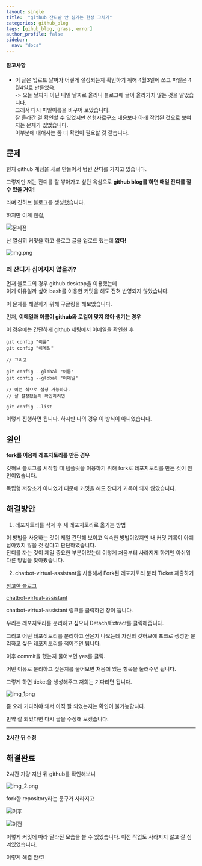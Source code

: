 ```yaml
---
layout: single
title:  "github 잔디밭 안 심기는 현상 고치기"
categories: github_blog
tags: [gihub_blog, grass, error]
author_profile: false
sidebar:
  nav: "docs"
---
```

<div class="notice--warning">
  <h4>참고사항</h4>
  <ul>
    <li>
      이 글은 업로드 날짜가 어떻게 설정되는지 확인하기 위해 4월3일에 쓰고 파일은 4월4일로 만들었음.<br>
      -> 오늘 날짜가 아닌 내일 날짜로 올리니 블로그에 글이 올라가지 않는 것을 알았습니다. <br>
      그래서 다시 파일이름을 바꾸어 보았습니다. <br>
      잘 올라간 걸 확인할 수 있었지만 선형자료구조 내용보다 아래 작업된 것으로 보여지는 문제가 있었습니다.<br>
      이부분에 대해서는 좀 더 확인이 필요할 것 같습니다.
    </li>
  </ul>
</div>

## 문제

현재 github 계정을 새로 만들어서 텅빈 잔디를 가지고 있습니다.

그렇지만 저는 잔디를 잘 쌓아가고 싶단 욕심으로 **github blog를 하면 매일 잔디를 깔 수 있을 거야!**

라며 깃허브 블로그를 생성했습니다. 

하지만 이게 웬걸,

![문제점]({{site.url}}/images/2024-04-03-githubgrass/img.png)

난 열심히 커밋을 하고 블로그 글을 업로드 했는데 **없다!**

![img.png]({{site.url}}/images/2024-04-03-githubgrass/CyM0EaOVIAI4fOQ.jpg)

### 왜 잔디가 심어지지 않을까? 

먼저 블로그의 경우 github desktop을 이용했는데<br>
이게 이유일까 싶어 bash를 이용한 커밋을 해도 전혀 반영되지 않았습니다. 

이 문제를 해결하기 위해 구글링을 해보았습니다.

먼저, **이메일과 이름이 github와 로컬이 맞지 않아 생기는 경우**

이 경우에는 간단하게 github 세팅에서 이메일을 확인한 후 

```
git config "이름"
git config "이메일"

// 그리고

git config --global "이름"
git config --global "이메일"

// 이런 식으로 설정 가능하다.
// 잘 설정됐는지 확인하려면 

git config --list

```
이렇게 진행하면 됩니다. 하지만 나의 경우 이 방식이 아니었습니다.

## 원인

**fork를 이용해 레포지토리를 만든 경우** 

깃허브 블로그를 시작할 때 템플릿을 이용하기 위해 fork로 레포지토리를 만든 것이 원인이었습니다.

독립형 저장소가 아니었기 때문에 커밋을 해도 잔디가 기록이 되지 않았습니다.

## 해결방안

1. 레포지토리를 삭제 후 새 레포지토리로 옮기는 방법

이 방법을 사용하는 것이 제일 간단해 보이고 익숙한 방법이었지만 내 커밋 기록이 아예 남아있지 않을 것 같다고 판단하였습니다.<br>
잔디를 까는 것이 제일 중요한 부분이었는데 이렇게 처음부터 사라지게 하기엔 아쉬워 다른 방법을 찾아봤습니다. 

2. chatbot-virtual-assistant을 사용해서 Fork된 레포지토리 분리 Ticket 제출하기

[참고한 블로그](https://jonghoonpark.com/2023/10/02/fork%ED%95%9C-github-%EC%A0%80%EC%9E%A5%EC%86%8C-%EB%B6%84%EB%A6%AC%ED%95%98%EA%B8%B0)<br>

[chatbot-virtual-assistant](https://support.github.com/contact?tags=rr-forks&subject=Detach%20Fork&flow=detach_fork)<br>

chatbot-virtual-assistant 링크를 클릭하면 창이 뜹니다.

우리는 레포지토리를 분리하고 싶으니 Detach/Extract를 클릭해줍니다.

그리고 어떤 레포짓토리를 분리하고 싶은지 나오는데 자신의 깃허브에 포크로 생성한 분리하고 싶은 레포지토리를 적어주면 됩니다.

이후 commit을 했는지 물어보면 yes를 클릭. 

어떤 이유로 분리하고 싶은지를 물어보면 처음에 있는 항목을 눌러주면 됩니다.

그렇게 하면 ticket을 생성해주고 저희는 기다리면 됩니다.

![img_1png]({{site.url}}/images/2024-04-03-githubgrass/img_1.png)

좀 오래 기다려야 돼서 아직 잘 되었는지는 확인이 불가능합니다.

만약 잘 되었다면 다시 글을 수정해 보겠습니다.

***
**2시간 뒤 수정**

## 해결완료

2시간 가량 지난 뒤 github를 확인해보니 

![img_2.png]({{site.url}}/images/2024-04-03-githubgrass/img_2.png)

fork한 repository라는 문구가 사라지고 

![이후]({{site.url}}/images/2024-04-03-githubgrass/img_3.png)

![이전]({{site.url}}/images/2024-04-03-githubgrass/img.png)

이렇게 커밋에 따라 달라진 모습을 볼 수 있었습니다.
이전 작업도 사라지지 않고 잘 심겨있었습니다. 

이렇게 해결 완료!